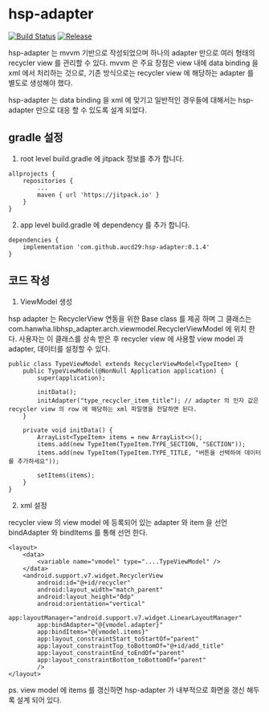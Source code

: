 
# hsp-adapter
[![Build Status](https://travis-ci.org/aucd29/hsp-adapter.svg?branch=master)](https://travis-ci.org/aucd29/hsp-adapter)
[![Release](https://jitpack.io/v/aucd29/hsp-adapter.svg)](https://jitpack.io/#aucd29/hsp-adapter)

hsp-adapter 는 mvvm 기반으로 작성되었으며 하나의 adapter 만으로 여러 형태의 recycler view 를 관리할 수 있다.
mvvm 은 주요 장점은 view 내에 data binding 을 xml 에서 처리하는 것으로, 기존 방식으로는 recycler view 에 해당하는
adapter 를 별도로 생성해야 했다.

hsp-adapter 는 data binding 을 xml 에 맞기고 일반적인 경우들에 대해서는 hsp-adapter 만으로 대응 할 수 있도록 설계 되었다.


## gradle 설정
1. root level build.gradle 에 jitpack 정보를 추가 합니다.
```
allprojects {
	repositories {
		...
		maven { url 'https://jitpack.io' }
	}
}
```
2. app level build.gradle 에 dependency 를 추가 합니다.
```
dependencies {
	implementation 'com.github.aucd29:hsp-adapter:0.1.4'
}
```

## 코드 작성

1. ViewModel 생성

hsp adapter 는 RecyclerView 연동을 위한 Base class 를 제공 하며 그 클래스는 com.hanwha.libhsp_adapter.arch.viewmodel.RecyclerViewModel 에 위치 한다.
사용자는 이 클래스를 상속 받은 후 recycler view 에 사용할 view model 과 adapter, 데이터를 설정할 수 있다.
```
public class TypeViewModel extends RecyclerViewModel<TypeItem> {
    public TypeViewModel(@NonNull Application application) {
        super(application);

        initData();
        initAdapter("type_recycler_item_title"); // adapter 의 인자 값은 recycler view 의 row 에 해당하는 xml 파일명을 전달하면 된다.
    }

    private void initData() {
        ArrayList<TypeItem> items = new ArrayList<>();
        items.add(new TypeItem(TypeItem.TYPE_SECTION, "SECTION"));
        items.add(new TypeItem(TypeItem.TYPE_TITLE, "버튼을 선택하여 데이터를 추가하세요"));

        setItems(items);
    }
}
```

2. xml 설정

recycler view 의 view model 에 등록되어 있는 adapter 와 item 을 선언 bindAdapter 와 bindItems 를 통해 선언 한다.
```
<layout>
	<data>
		<variable name="vmodel" type="....TypeViewModel" />
	</data>
	<android.support.v7.widget.RecyclerView
	    android:id="@+id/recycler"
	    android:layout_width="match_parent"
	    android:layout_height="0dp"
	    android:orientation="vertical"
	    app:layoutManager="android.support.v7.widget.LinearLayoutManager"
	    app:bindAdapter="@{vmodel.adapter}"
	    app:bindItems="@{vmodel.items}"
	    app:layout_constraintStart_toStartOf="parent"
	    app:layout_constraintTop_toBottomOf="@+id/add_title"
	    app:layout_constraintEnd_toEndOf="parent"
	    app:layout_constraintBottom_toBottomOf="parent"
	    />
</layout>
```


ps. view model 에 items 를 갱신하면 hsp-adapter 가 내부적으로 화면을 갱신 해두록 설계 되어 있다.
